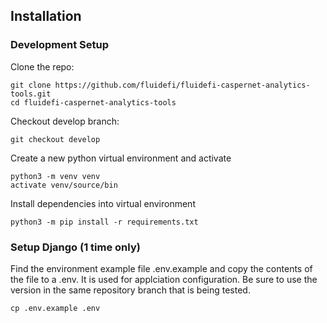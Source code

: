 ## Installation


### Development Setup

Clone the repo:

```
git clone https://github.com/fluidefi/fluidefi-caspernet-analytics-tools.git
cd fluidefi-caspernet-analytics-tools
```

Checkout develop branch:

```
git checkout develop
```

Create a new python virtual environment and activate

```
python3 -m venv venv
activate venv/source/bin
```

Install dependencies into virtual environment

```
python3 -m pip install -r requirements.txt
```

### Setup Django (1 time only)

Find the environment example file .env.example and copy the contents of the file to a .env. It is used for applciation configuration. Be sure to use the version in the same repository branch that is being tested.
```
cp .env.example .env
```
